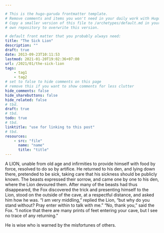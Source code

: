 ```yaml
---

# This is the hugo-garuda frontmatter template.
# Remove comments and items you won't need in your daily work with Hugo.
# Copy a smaller version of this file to /archetypes/default.md in your
# own repository to overwrite this version.

# default front matter that you probably always need:
title: "The Sick Lion"
description: ""
draft: true
date: 2013-09-23T10:11:53
lastmod: 2021-01-20T19:02:36+07:00
url: /2021/01/the-sick-lion
tags:
    - tag1
    - tag2
# set to false to hide comments on this page
# remove this if you want to show comments for less clutter
hide_comments: false
hide_sharebuttons: false
hide_related: false
# tbd.
draft: true
# tbd.
todo: true
# tbd.
linktitle: "use for linking to this post"
# tbd.
resources:
    - src: "file"
      name: "name"
      title: "title"
---
```

A LION, unable from old age and infirmities to provide himself with food by force, resolved to do so by artifice. He returned to his den, and lying down there, pretended to be sick, taking care that his sickness should be publicly known. The beasts expressed their sorrow, and came one by one to his den, where the Lion devoured them. After many of the beasts had thus disappeared, the Fox discovered the trick and presenting himself to the Lion, stood on the outside of the cave, at a respectful distance, and asked him how he was. “I am very middling,” replied the Lion, “but why do you stand without? Pray enter within to talk with me.” “No, thank you,” said the Fox. “I notice that there are many prints of feet entering your cave, but I see no trace of any returning.”

He is wise who is warned by the misfortunes of others.
